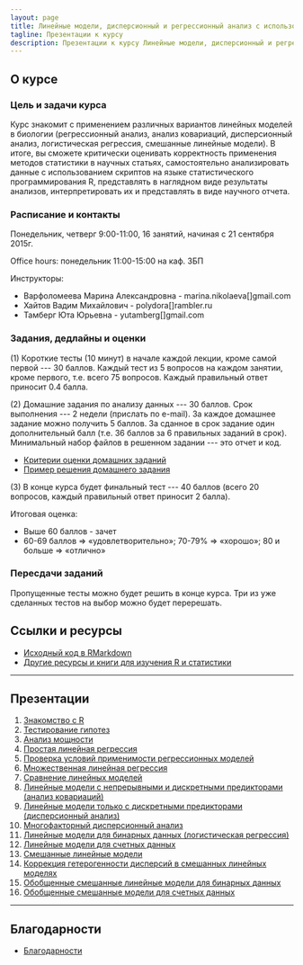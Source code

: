 ```yaml
---
layout: page
title: Линейные модели, дисперсионный и регрессионный анализ с использованием R
tagline: Презентации к курсу
description: Презентации к курсу Линейные модели, дисперсионный и регрессионный анализ с использованием R
---
```


## О курсе

### Цель и задачи курса

Курс знакомит с применением различных вариантов линейных моделей в биологии (регрессионный анализ, анализ ковариаций, дисперсионный анализ, логистическая регрессия, смешанные линейные модели). В итоге, вы сможете критически оценивать корректность применения методов статистики в научных статьях, самостоятельно анализировать данные с использованием скриптов на языке статистического программирования R, представлять в наглядном виде результаты анализов, интерпретировать их и представлять в виде научного отчета.

### Расписание и контакты

Понедельник, четверг 9:00-11:00, 16 занятий, начиная с 21 сентября 2015г.

Office hours: понедельник 11:00-15:00 на каф. ЗБП 

Инструкторы: 

- Варфоломеева Марина Александровна -  marina.nikolaeva[]gmail.com
- Хайтов Вадим Михайлович - polydora[]rambler.ru
- Тамберг Юта Юрьевна - yutamberg[]gmail.com

### Задания, дедлайны и оценки

(1) Короткие тесты (10 минут) в начале каждой лекции, кроме самой первой --- 30 баллов. Каждый тест из 5 вопросов на каждом занятии, кроме первого, т.е. всего 75 вопросов. Каждый правильный ответ приносит 0.4 балла.

(2) Домашние задания по анализу данных --- 30 баллов. Срок выполнения --- 2 недели (прислать по e-mail). За каждое домашнее задание можно получить 5 баллов. За сданное в срок задание один дополнительный балл (т.е. 36 баллов за 6 правильных заданий в срок). Минимальный набор файлов в решенном задании --- это отчет и код.

- [Критерии оценки домашних заданий](pages/evaluation_criteria.html)
- [Пример решения домашнего задания](example_task.zip)

(3) В конце курса будет финальный тест --- 40 баллов (всего 20 вопросов, каждый правильный ответ приносит 2 балла).

Итоговая оценка:

- Выше 60 баллов - зачет
- 60-69 баллов => «удовлетворительно»; 70-79% => «хорошо»; 80 и больше => «отлично»

### Пересдачи заданий

Пропущенные тесты можно будет решить в конце курса.
Три из уже сделанных тестов на выбор можно будет перерешать.


## Ссылки и ресурсы

- [Исходный код в RMarkdown](http://github.com/varmara/linmodr-course)
- [Другие ресурсы и книги для изучения R и статистики](pages/resources.html)

<!--

- [Как и где можно найти помощь с R и статистикой](pages/more_help.html)

-->

---

## Презентации

1. [Знакомство с R](pages/introduction_to_r.html)
1. [Тестирование гипотез](pages/hypothesis_testing.html)
1. [Анализ мощности](pages/power_analysis.html)
1. [Простая линейная регрессия](pages/linear_regression.html)
1. [Проверка условий применимости регрессионных моделей](pages/.html)
1. [Множественная линейная регрессия](pages/.html)
1. [Сравнение линейных моделей](pages/.html)
1. [Линейные модели с непрерывными и дискретными предикторами (анализ ковариаций)](pages/.html)
1. [Линейные модели только с дискретными предикторами (дисперсионный анализ)](pages/.html)
1. [Многофакторный дисперсионный анализ](pages/.html)
1. [Линейные модели для бинарных данных (логистическая регрессия)](pages/.html)
1. [Линейные модели для счетных данных](pages/.html)
1. [Смешанные линейные модели](pages/.html)
1. [Коррекция гетерогенности дисперсий в смешанных линейных моделях](pages/.html)
1. [Обобщенные смешанные линейные модели для бинарных данных](pages/.html)
1. [Обобщенные смешанные модели для счетных данных](pages/.html)

---

## Благодарности

- [Благодарности](pages/acknowledgements.html)
